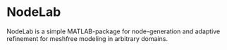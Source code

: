 # NodeLab 
  NodeLab is a simple MATLAB-package for node-generation and adaptive refinement for meshfree modeling in arbitrary domains. 

